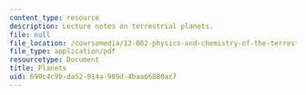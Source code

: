 ```yaml
---
content_type: resource
description: Lecture notes on terrestrial planets.
file: null
file_location: /coursemedia/12-002-physics-and-chemistry-of-the-terrestrial-planets-fall-2008/690c4c9bda52814a989d4baa66880ac7_MIT12_002f08_lec31.pdf
file_type: application/pdf
resourcetype: Document
title: Planets
uid: 690c4c9b-da52-814a-989d-4baa66880ac7
---
```

